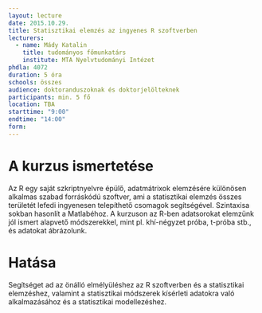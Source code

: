 ```yaml
---
layout: lecture
date: 2015.10.29.
title: Statisztikai elemzés az ingyenes R szoftverben
lecturers:
  - name: Mády Katalin
    title: tudományos főmunkatárs
    institute: MTA Nyelvtudományi Intézet
phdla: 4072
duration: 5 óra
schools: összes
audience: doktoranduszoknak és doktorjelölteknek
participants: min. 5 fő
location: TBA
starttime: "9:00"
endtime: "14:00"
form: 
---
```


# A kurzus ismertetése

Az R egy saját szkriptnyelvre épülő, adatmátrixok elemzésére különösen alkalmas szabad forráskódú szoftver, ami a statisztikai elemzés összes területét lefedi ingyenesen telepíthető csomagok segítségével. Szintaxisa sokban hasonlít a Matlabéhoz. A kurzuson az R-ben adatsorokat elemzünk jól ismert alapvető módszerekkel, mint pl. khí-négyzet próba, t-próba stb., és adatokat ábrázolunk.

# Hatása

Segítséget ad az önálló elmélyüléshez az R szoftverben és a statisztikai elemzéshez, valamint a statisztikai módszerek kísérleti adatokra való alkalmazásához és a statisztikai modellezéshez.
